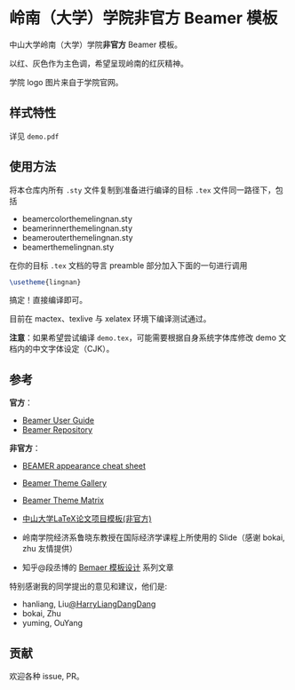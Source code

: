 # 岭南（大学）学院非官方 Beamer 模板

中山大学岭南（大学）学院**非官方** Beamer 模板。

以红、灰色作为主色调，希望呈现岭南的红灰精神。

学院 logo 图片来自于学院官网。



## 样式特性

详见 `demo.pdf`



## 使用方法

将本仓库内所有 `.sty` 文件复制到准备进行编译的目标 `.tex` 文件同一路径下，包括

- beamercolorthemelingnan.sty
- beamerinnerthemelingnan.sty
- beamerouterthemelingnan.sty
- beamerthemelingnan.sty

在你的目标 `.tex` 文档的导言 preamble 部分加入下面的一句进行调用

````latex
\usetheme{lingnan}
````

搞定！直接编译即可。



目前在 mactex、texlive 与 xelatex 环境下编译测试通过。

**注意**：如果希望尝试编译 `demo.tex`，可能需要根据自身系统字体库修改 demo 文档内的中文字体设定（CJK）。



## 参考

**官方**：

- [Beamer User Guide](https://mirror.bjtu.edu.cn/CTAN/macros/latex/contrib/beamer/doc/beameruserguide.pdf)
- [Beamer Repository](https://github.com/josephwright/beamer)

**非官方**：

- [BEAMER appearance cheat sheet](http://www.cpt.univ-mrs.fr/~masson/latex/Beamer-appearance-cheat-sheet.pdf)
- [Beamer Theme Gallery](https://deic-web.uab.cat/~iblanes/beamer_gallery/index.html)
- [Beamer Theme Matrix](https://hartwork.org/beamer-theme-matrix/)
- [中山大学LaTeX论文项目模板(非官方)](https://github.com/sysu/thesis)

- 岭南学院经济系鲁晓东教授在国际经济学课程上所使用的 Slide（感谢 bokai, zhu 友情提供）
- 知乎@段丞博的 [Bemaer 模板设计](https://zhuanlan.zhihu.com/p/134242281) 系列文章



特别感谢我的同学提出的意见和建议，他们是:

- hanliang, Liu[@HarryLiangDangDang](https://github.com/HarryLiangDangDang)
- bokai, Zhu
- yuming, OuYang 



## 贡献

欢迎各种 issue, PR。